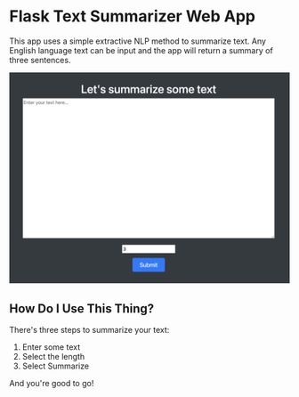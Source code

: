 # Flask Text Summarizer Web App

This app uses a simple extractive NLP method to summarize text. Any English language text can be input and the app will return a summary of three sentences.

![Demo Image](/app/images/Demo.png)

## How Do I Use This Thing?

There's three steps to summarize your text:

1. Enter some text
2. Select the length
3. Select Summarize

And you're good to go!
